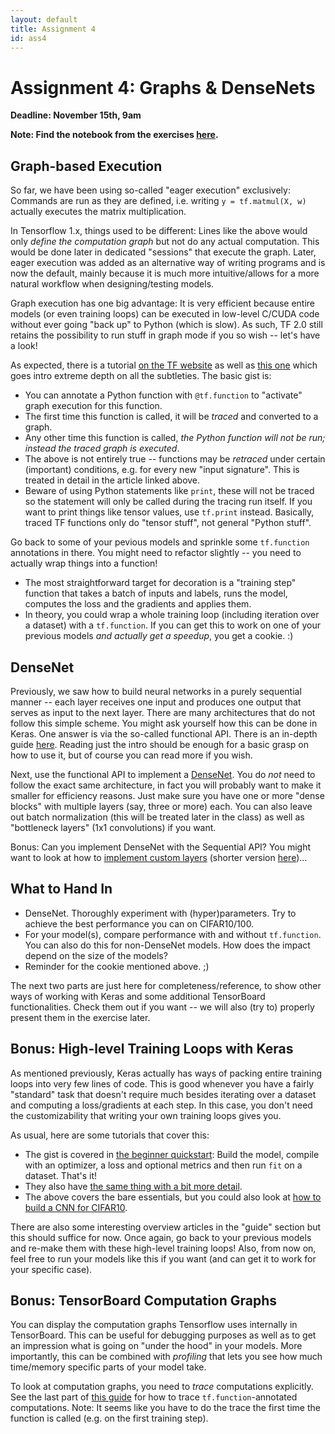 ```yaml
---
layout: default
title: Assignment 4
id: ass4
---
```



# Assignment 4: Graphs & DenseNets
**Deadline: November 15th, 9am**


**Note: Find the notebook from the exercises 
[here](https://ovgu-ailab.github.io/idl2021/assignments/4/function_al.ipynb).**

## Graph-based Execution

So far, we have been using so-called "eager execution" exclusively: Commands are
run as they are defined, i.e. writing `y = tf.matmul(X, w)` actually executes
the matrix multiplication.

In Tensorflow 1.x, things used to be different: Lines like the above would only
_define the computation graph_ but not do any actual computation. This would be
done later in dedicated "sessions" that execute the graph. Later, eager 
execution was added as an alternative way of writing programs and is now the
default, mainly because it is much more intuitive/allows for a more natural
workflow when designing/testing models.

Graph execution has one big advantage: It is very efficient because entire
models (or even training loops) can be executed in low-level C/CUDA code without
ever going "back up" to Python (which is slow). As such, TF 2.0 still retains
the possibility to run stuff in graph mode if you so wish -- let's have a look!

As expected, there is a tutorial 
[on the TF website](https://www.tensorflow.org/guide/intro_to_graphs) as well as 
[this one](https://www.tensorflow.org/guide/function)
which goes intro extreme depth on all the subtleties. The basic gist is:
- You can annotate a Python function with `@tf.function` to "activate" graph
execution for this function.
- The first time this function is called, it will be _traced_ and converted to
a graph.
- Any other time this function is called, _the Python function will not be run;
instead the traced graph is executed_.
- The above is not entirely true -- functions may be _retraced_ under certain
(important) conditions, e.g. for every new "input signature". This is treated in
detail in the article linked above.
- Beware of using Python statements like `print`, these will not be traced so
the statement will only be called during the tracing run itself. If you want to
print things like tensor values, use `tf.print` instead. Basically, traced TF
functions only do "tensor stuff", not general "Python stuff".

Go back to some of your pevious models and sprinkle some `tf.function` annotations
in there. You might need to refactor slightly -- you need to actually wrap things
into a function!
- The most straightforward target for decoration is a "training step" function
that takes a batch of inputs and labels, runs the model, computes the loss and
the gradients and applies them.
- In theory, you could wrap a whole training loop (including iteration over a
dataset) with a `tf.function`. If you can get this to work on one of your
previous models _and actually get a speedup_, you get a cookie. :)


## DenseNet

Previously, we saw how to build neural networks in a purely sequential manner --
each layer receives one input and produces one output that serves as input to
the next layer. There are many architectures that do not follow this simple
scheme. You might ask yourself how this can be done in Keras. One answer is via
the so-called functional API. There is an in-depth guide 
[here](https://www.tensorflow.org/guide/keras/functional). Reading just the intro
should be enough for a basic grasp on how to use it, but of course you can read
more if you wish.

Next, use the functional API to implement a 
[DenseNet](https://arxiv.org/pdf/1608.06993.pdf).
You do _not_ need to follow the exact same architecture, in fact you will probably
want to make it smaller for efficiency reasons. Just make sure you have one or
more "dense blocks" with multiple layers (say, three or more) each. 
You can also leave out batch
normalization (this will be treated later in the class) as well as "bottleneck
layers" (1x1 convolutions) if you want.

Bonus: Can you implement DenseNet with the Sequential API? You might want to look
at how to 
[implement custom layers](https://www.tensorflow.org/guide/keras/custom_layers_and_models)
(shorter version 
[here](https://www.tensorflow.org/tutorials/customization/custom_layers))...


## What to Hand In

- DenseNet. Thoroughly experiment with (hyper)parameters. Try to achieve the best
performance you can on CIFAR10/100.
- For your model(s), compare performance with and without `tf.function`. You can
  also do this for non-DenseNet models. How does the impact depend on the size
  of the models?
- Reminder for the cookie mentioned above. ;)

The next two parts are just here for completeness/reference, to show other ways 
of working with Keras and some additional TensorBoard functionalities. Check
them out if you want -- we will also (try to) properly present them in the exercise
later.


## Bonus: High-level Training Loops with Keras

As mentioned previously, Keras actually has ways of packing entire training loops
into very few lines of code. This is good whenever you have a fairly "standard"
task that doesn't require much besides iterating over a dataset and computing a
loss/gradients at each step. In this case, you don't need the customizability
that writing your own training loops gives you.

As usual, here are some tutorials that cover this:
- The gist is covered in [the beginner quickstart](https://www.tensorflow.org/tutorials/quickstart/beginner):
Build the model, compile with an optimizer, a loss and optional metrics and then
run `fit` on a dataset. That's it!
- They also have [the same thing with a bit more detail](https://www.tensorflow.org/tutorials/keras/classification).
- The above covers the bare essentials, but you could also look at 
[how to build a CNN for CIFAR10](https://www.tensorflow.org/tutorials/images/cnn).

There are also some interesting overview articles in the "guide" section but this
should suffice for now. Once again, go back to your previous models and re-make
them with these high-level training loops! Also, from now on, feel free to run
your models like this if you want (and can get it to work for your specific case).


## Bonus: TensorBoard Computation Graphs

You can display the computation graphs Tensorflow uses internally in TensorBoard.
This can be useful for debugging purposes as well as to get an impression what
is going on "under the hood" in your models. More importantly, this can be combined
with _profiling_ that lets you see how much time/memory specific parts of your
model take.

To look at computation graphs, you need to _trace_ computations explicitly.
See the last part of [this guide](https://www.tensorflow.org/tensorboard/graphs#graphs_of_tffunctions)
for how to trace `tf.function`-annotated computations. Note: It seems like you
have to do the trace the first time the function is called (e.g. on the first
training step).
